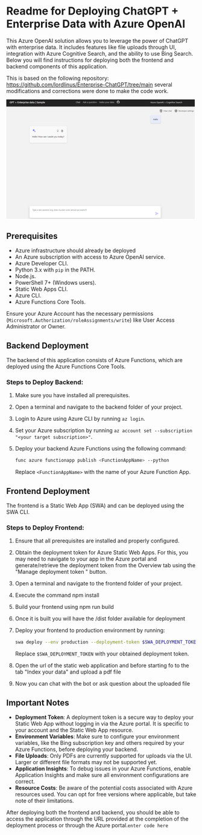 
# Readme for Deploying ChatGPT + Enterprise Data with Azure OpenAI

This Azure OpenAI solution allows you to leverage the power of ChatGPT with enterprise data. It includes features like file uploads through UI, integration with Azure Cognitive Search, and the ability to use Bing Search. Below you will find instructions for deploying both the frontend and backend components of this application.

This is based on the following repository: https://github.com/lordlinus/Enterprise-ChatGPT/tree/main several modifications and corrections were done to make the code work.

<img src="./assets/enterprise-gpt.png" width="500">

## Prerequisites

- Azure infrastructure should already be deployed
-   An Azure subscription with access to Azure OpenAI service.
-   Azure Developer CLI.
-   Python 3.x with  `pip`  in the PATH.
-   Node.js.
-   PowerShell 7+ (Windows users).
-   Static Web Apps CLI.
-   Azure CLI.
-   Azure Functions Core Tools.

Ensure your Azure Account has the necessary permissions (`Microsoft.Authorization/roleAssignments/write`) like User Access Administrator or Owner.

## Backend Deployment

The backend of this application consists of Azure Functions, which are deployed using the Azure Functions Core Tools.

### Steps to Deploy Backend:

1.  Make sure you have installed all prerequisites.
2.  Open a terminal and navigate to the backend folder of your project.
3.  Login to Azure using Azure CLI by running  `az login`.
4.  Set your Azure subscription by running  `az account set --subscription "<your target subscription>"`.
6.  Deploy your backend Azure Functions using the following command:
    
    ```sh
    func azure functionapp publish <FunctionAppName> --python
    ```
    
    Replace  `<FunctionAppName>`  with the name of your Azure Function App.

## Frontend Deployment

The frontend is a Static Web App (SWA) and can be deployed using the SWA CLI.

### Steps to Deploy Frontend:

1.  Ensure that all prerequisites are installed and properly configured.
2.  Obtain the deployment token for Azure Static Web Apps. For this, you may need to navigate to your app in the Azure portal and generate/retrieve the deployment token from the Overview tab using the "Manage deployment token
" button.
1. Open a terminal and navigate to the frontend folder of your project.
3. Execute the command npm install
4. Build your frontend using npm run build
5. Once it is built you will have the /dist folder available for deployment
6.  Deploy your frontend to production environment by running:
    
    ```sh
    swa deploy --env production --deployment-token $SWA_DEPLOYMENT_TOKEN
    ```
    
    Replace  `$SWA_DEPLOYMENT_TOKEN`  with your obtained deployment token.
7. Open the url of the static web application and before starting fo to the tab "Index your data" and upload a pdf file
8. Now you can chat with the bot or ask question about the uploaded file

## Important Notes

-   **Deployment Token**: A deployment token is a secure way to deploy your Static Web App without logging in via the Azure portal. It is specific to your account and the Static Web App resource.
-   **Environment Variables**: Make sure to configure your environment variables, like the Bing subscription key and others required by your Azure Functions, before deploying your backend.
-   **File Uploads**: Only PDFs are currently supported for uploads via the UI. Larger or different file formats may not be supported yet.
-   **Application Insights**: To debug issues in your Azure Functions, enable Application Insights and make sure all environment configurations are correct.
-   **Resource Costs**: Be aware of the potential costs associated with Azure resources used. You can opt for free versions where applicable, but take note of their limitations.

After deploying both the frontend and backend, you should be able to access the application through the URL provided at the completion of the deployment process or through the Azure portal.`enter code here`
